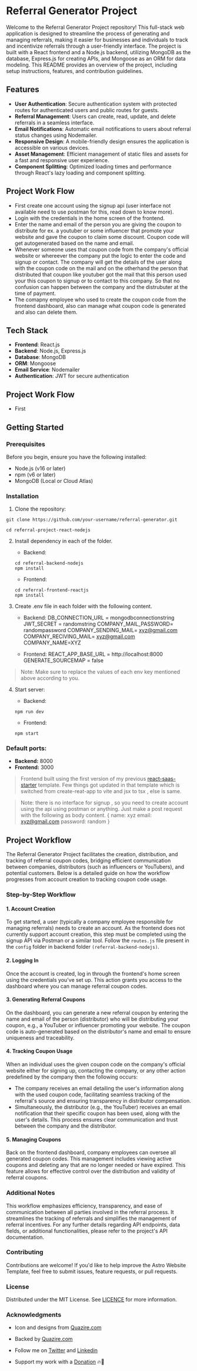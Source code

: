 # Referral Generator Project

Welcome to the Referral Generator Project repository! This full-stack web application is designed to streamline the process of generating and managing referrals, making it easier for businesses and individuals to track and incentivize referrals through a user-friendly interface. The project is built with a React frontend and a Node.js backend, utilizing MongoDB as the database, Express.js for creating APIs, and Mongoose as an ORM for data modeling. This README provides an overview of the project, including setup instructions, features, and contribution guidelines.

## Features

- **User Authentication**: Secure authentication system with protected routes for authenticated users and public routes for guests.
- **Referral Management**: Users can create, read, update, and delete referrals in a seamless interface.
- **Email Notifications**: Automatic email notifications to users about referral status changes using Nodemailer.
- **Responsive Design**: A mobile-friendly design ensures the application is accessible on various devices.
- **Asset Management**: Efficient management of static files and assets for a fast and responsive user experience.
- **Component Splitting**: Optimized loading times and performance through React's lazy loading and component splitting.

## Project Work Flow

- First create one account using the signup api (user interface not available need to use postman for this, read down to know more).
- Login with the credentials in the home screen of the frontend.
- Enter the name and email of the person you are giving the coupon to distribute for ex. a youtuber or some influencer that promote your website and gave the coupon to claim some discount. Coupon code will get autogenerated based on the name and email.
- Whenever someone uses that coupon code from the company's official website or whereever the company put the logic to enter the code and signup or contact. The company will get the details of the user along with the coupon code on the mail and on the otherhand the person that distributed that coupon like youtuber got the mail that this person used your this coupon to signup or to contact to this company. So that no confusion can happen between the company and the distrubuter at the time of payment.
- The comapny employee who used to create the coupon code from the frontend dashboard, also can manage what coupon code is generated and also can delete them.

## Tech Stack

- **Frontend**: React.js
- **Backend**: Node.js, Express.js
- **Database**: MongoDB
- **ORM**: Mongoose
- **Email Service**: Nodemailer
- **Authentication**: JWT for secure authentication

## Project Work Flow

- First

## Getting Started

### Prerequisites

Before you begin, ensure you have the following installed:

- Node.js (v16 or later)
- npm (v6 or later)
- MongoDB (Local or Cloud Atlas)

### Installation

1. Clone the repository:

```
git clone https://github.com/your-username/referral-generator.git

cd referral-project-react-nodejs
```

2. Install dependency in each of the folder.

   - Backend:

   ```
   cd referral-backend-nodejs
   npm install
   ```

   - Frontend:

   ```
   cd referral-frontend-reactjs
   npm install
   ```

3. Create .env file in each folder with the following content.

   - Backend:
     DB_CONNECTION_URL = mongodbconnectionstring
     JWT_SECRET = randomstring
     COMPANY_MAIL_PASSWORD= randompassword
     COMPANY_SENDING_MAIL= xyz@gmail.com
     COMPANY_RECIVING_MAIL= xyz@gmail.com
     COMPANY_NAME=XYZ

   - Frontend:
     REACT_APP_BASE_URL = http://localhost:8000
     GENERATE_SOURCEMAP = false

> Note: Make sure to replace the values of each env key mentioned above according to you.

4. Start server:

   - Backend:

   ```
   npm run dev
   ```

   - Frontend:

   ```
   npm start
   ```

### Default ports:

- **Backend:** 8000
- **Frontend:** 3000

> Frontend built using the first version of my previous [react-saas-starter](https://github.com/shoaibkh4n/react-saas-starter) template. Few things got updated in that template which is switched from create-reat-app to vite and jsx to tsx , else is same.

> Note: there is no interface for signup , so you need to create account using the api using postman or anything.
> Just make a post request with the following as body content.
> {
> name: xyz
> email: xyz@gmail.com
> password: random
> }

## Project Workflow

The Referral Generator Project facilitates the creation, distribution, and tracking of referral coupon codes, bridging efficient communication between companies, distributors (such as influencers or YouTubers), and potential customers. Below is a detailed guide on how the workflow progresses from account creation to tracking coupon code usage.

### Step-by-Step Workflow

#### 1. Account Creation

To get started, a user (typically a company employee responsible for managing referrals) needs to create an account. As the frontend does not currently support account creation, this step must be completed using the signup API via Postman or a similar tool. Follow the `routes.js` file present in the `config` folder in backend folder `(referral-backend-nodejs)`.

#### 2. Logging In

Once the account is created, log in through the frontend's home screen using the credentials you've set up. This action grants you access to the dashboard where you can manage referral coupon codes.

#### 3. Generating Referral Coupons

On the dashboard, you can generate a new referral coupon by entering the name and email of the person (distributor) who will be distributing your coupon, e.g., a YouTuber or influencer promoting your website. The coupon code is auto-generated based on the distributor's name and email to ensure uniqueness and traceability.

#### 4. Tracking Coupon Usage

When an individual uses the given coupon code on the company's official website either for signing up, contacting the company, or any other action predefined by the company then the following occurs:

- The company receives an email detailing the user's information along with the used coupon code, facilitating seamless tracking of the referral's source and ensuring transparency in distributor compensation.
- Simultaneously, the distributor (e.g., the YouTuber) receives an email notification that their specific coupon has been used, along with the user's details. This process ensures clear communication and trust between the company and the distributor.

#### 5. Managing Coupons

Back on the frontend dashboard, company employees can oversee all generated coupon codes. This management includes viewing active coupons and deleting any that are no longer needed or have expired. This feature allows for effective control over the distribution and validity of referral coupons.

### Additional Notes

This workflow emphasizes efficiency, transparency, and ease of communication between all parties involved in the referral process. It streamlines the tracking of referrals and simplifies the management of referral incentives. For any further details regarding API endpoints, data fields, or additional functionalities, please refer to the project's API documentation.

### Contributing

Contributions are welcome! If you'd like to help improve the Astro Website Template, feel free to submit issues, feature requests, or pull requests.

### License

Distributed under the MIT License. See [LICENCE](https://github.com/shoaibkh4n/referral-project-react-nodejs/blob/main/LICENSE) for more information.

### Acknowledgments

- Icon and designs from [Quazire.com](https://quazire.com/)
- Backed by [Quazire.com](https://quazire.com/)

- Follow me on [Twitter](https://twitter.com/theshoaibkh4n) and [Linkedin](https://linkedin.com/in/shoaibkh4n)
- Support my work with a [Donation](https://github.com/sponsors/shoaibkh4n) 🔥🚀
